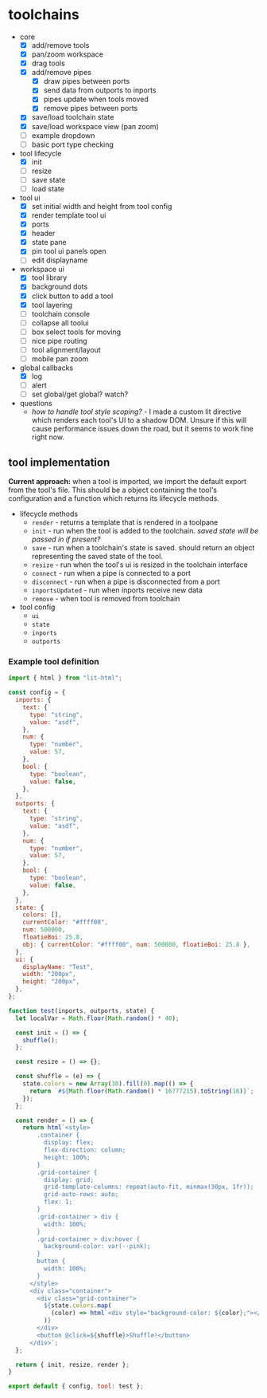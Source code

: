 # toolchains

- core
  - [x] add/remove tools
  - [x] pan/zoom workspace
  - [x] drag tools
  - [x] add/remove pipes
    - [x] draw pipes between ports
    - [x] send data from outports to inports
    - [x] pipes update when tools moved
    - [x] remove pipes between ports
  - [x] save/load toolchain state
  - [x] save/load workspace view (pan zoom)
  - [ ] example dropdown
  - [ ] basic port type checking
- tool lifecycle
  - [x] init
  - [ ] resize
  - [ ] save state
  - [ ] load state
- tool ui
  - [x] set initial width and height from tool config
  - [x] render template tool ui
  - [x] ports
  - [x] header
  - [x] state pane
  - [x] pin tool ui panels open
  - [ ] edit displayname
- workspace ui
  - [x] tool library
  - [x] background dots
  - [x] click button to add a tool
  - [x] tool layering
  - [ ] toolchain console
  - [ ] collapse all toolui
  - [ ] box select tools for moving
  - [ ] nice pipe routing
  - [ ] tool alignment/layout
  - [ ] mobile pan zoom
- global callbacks
  - [x] log
  - [ ] alert
  - [ ] set global/get global? watch?
- questions
  - _how to handle tool style scoping?_ - I made a custom lit directive which
    renders each tool's UI to a shadow DOM. Unsure if this will cause
    performance issues down the road, but it seems to work fine right now.

## tool implementation

**Current approach:** when a tool is imported, we import the default export from
the tool's file. This should be a object containing the tool's configuration and
a function which returns its lifecycle methods.

- lifecycle methods
  - `render` - returns a template that is rendered in a toolpane
  - `init` - run when the tool is added to the toolchain. _saved state will be
    passed in if present?_
  - `save` - run when a toolchain's state is saved. should return an object
    representing the saved state of the tool.
  - `resize` - run when the tool's ui is resized in the toolchain interface
  - `connect` - run when a pipe is connected to a port
  - `disconnect` - run when a pipe is disconnected from a port
  - `inportsUpdated` - run when inports receive new data
  - `remove` - when tool is removed from toolchain
- tool config
  - `ui`
  - `state`
  - `inports`
  - `outports`

### Example tool definition

```js
import { html } from "lit-html";

const config = {
  inports: {
    text: {
      type: "string",
      value: "asdf",
    },
    num: {
      type: "number",
      value: 57,
    },
    bool: {
      type: "boolean",
      value: false,
    },
  },
  outports: {
    text: {
      type: "string",
      value: "asdf",
    },
    num: {
      type: "number",
      value: 57,
    },
    bool: {
      type: "boolean",
      value: false,
    },
  },
  state: {
    colors: [],
    currentColor: "#ffff00",
    num: 500000,
    floatieBoi: 25.8,
    obj: { currentColor: "#ffff00", num: 500000, floatieBoi: 25.8 },
  },
  ui: {
    displayName: "Test",
    width: "200px",
    height: "200px",
  },
};

function test(inports, outports, state) {
  let localVar = Math.floor(Math.random() * 40);

  const init = () => {
    shuffle();
  };

  const resize = () => {};

  const shuffle = (e) => {
    state.colors = new Array(30).fill(0).map(() => {
      return `#${Math.floor(Math.random() * 16777215).toString(16)}`;
    });
  };

  const render = () => {
    return html`<style>
        .container {
          display: flex;
          flex-direction: column;
          height: 100%;
        }
        .grid-container {
          display: grid;
          grid-template-columns: repeat(auto-fit, minmax(30px, 1fr));
          grid-auto-rows: auto;
          flex: 1;
        }
        .grid-container > div {
          width: 100%;
        }
        .grid-container > div:hover {
          background-color: var(--pink);
        }
        button {
          width: 100%;
        }
      </style>
      <div class="container">
        <div class="grid-container">
          ${state.colors.map(
            (color) => html`<div style="background-color: ${color};"></div>`
          )}
        </div>
        <button @click=${shuffle}>Shuffle!</button>
      </div>`;
  };

  return { init, resize, render };
}

export default { config, tool: test };
```
